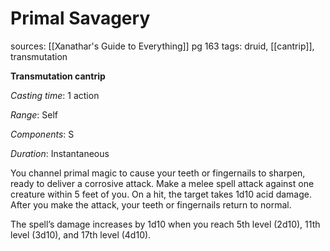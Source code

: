 # Primal Savagery
sources: [[Xanathar's Guide to Everything]] pg 163
tags: druid, [[cantrip]], transmutation

**Transmutation cantrip**

*Casting time*: 1 action

*Range*: Self

*Components*: S

*Duration*: Instantaneous

You channel primal magic to cause your teeth or fingernails to sharpen, ready to deliver a corrosive attack. Make a melee spell attack against one creature within 5 feet of you. On a hit, the target takes 1d10 acid damage. After you make the attack, your teeth or fingernails return to normal.

The spell’s damage increases by 1d10 when you reach 5th level (2d10), 11th level (3d10), and 17th level (4d10).
